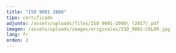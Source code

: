 ```yaml
---
title: "ISO 9001 2008"
tipo: certificado
adjunto: /assets/uploads/files/ISO 9001-2008\ (2017).pdf
imagen: /assets/uploads/images/originales/ISO_9001-COLOR.jpg
lang: fr
orden: 2
---
```


